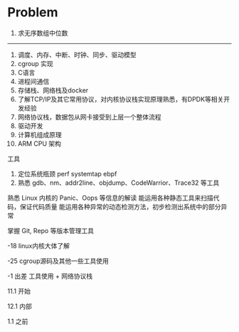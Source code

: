 # Problem

1. 求无序数组中位数



***

1. 调度、内存、中断、时钟、同步、驱动模型
2. cgroup 实现
3. C语言
4. 进程间通信
5. 存储栈、网络栈及docker
6. 了解TCP/IP及其它常用协议，对内核协议栈实现原理熟悉，有DPDK等相关开发经验
7. 网络协议栈，数据包从网卡接受到上层一个整体流程
8. 驱动开发
9. 计算机组成原理
10. ARM CPU 架构



工具

1. 定位系统瓶颈 perf systemtap ebpf
2. 熟悉 gdb、nm、addr2line、objdump、CodeWarrior、Trace32 等工具



熟悉 Linux 内核的 Panic、Oops 等信息的解读
能运用各种静态工具来扫描代码，保证代码质量
能运用各种异常的动态检测方法，初步检测出系统中的部分异常

掌握 Git, Repo 等版本管理工具



-18 linux内核大体了解

-25 cgroup源码及其他一些工具使用

-1 出差 工具使用 + 网络协议栈



11.1 开始

12.1 内部

1.1 之前